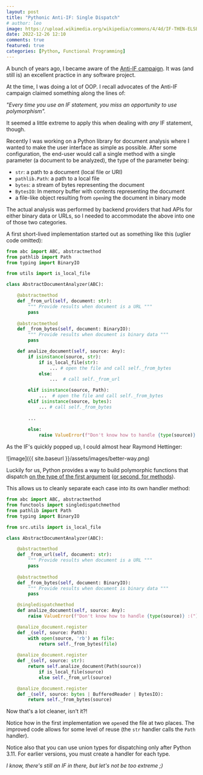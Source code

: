 ```yaml
---
layout: post
title: "Pythonic Anti-IF: Single Dispatch"
# author: leo
image: https://upload.wikimedia.org/wikipedia/commons/4/4d/IF-THEN-ELSE-END_flowchart.svg
date: 2022-12-26 12:10
comments: true
featured: true
categories: [Python, Functional Programming]
---
```


A bunch of years ago, I became aware of the [Anti-IF campaign](https://francescocirillo.com/products/the-anti-if-campaign#). It was (and still is) an excellent practice in any software project.

At the time, I was doing a lot of OOP. I recall advocates of the Anti-IF campaign claimed something along the lines of: 


_"Every time you use an IF statement, you miss an opportunity to use polymorphism"._

It seemed a little extreme to apply this when dealing with _any_ IF statement, though.

Recently I was working on a Python library for document analysis where I wanted to make the user interface as simple as possible. After some configuration, the end-user would call a single method with a single parameter (a document to be analyzed), the type of the parameter being:

- `str`: a path to a document (local file or URI)
- `pathlib.Path`: a path to a local file
- `bytes`: a stream of bytes representing the document
- `BytesIO`: In memory buffer with contents representing the document
- a file-like object resulting from `open`ing the document in binary mode

The actual analysis was performed by backend providers that had APIs for either binary data or URLs, so I needed to accommodate the above into one of those two categories.

A first short-lived implementation started out as something like this (uglier code omitted):

```python 
from abc import ABC, abstractmethod
from pathlib import Path
from typing import BinaryIO

from utils import is_local_file

class AbstractDocumentAnalyzer(ABC):

    @abstractmethod
    def _from_url(self, document: str):
        """ Provide results when document is a URL """
        pass
    
    @abstractmethod
    def _from_bytes(self, document: BinaryIO):
        """ Provide results when document is binary data """
        pass

    def analize_document(self, source: Any):
        if isinstance(source, str):
            if is_local_file(str):
                ... # open the file and call self._from_bytes
            else:
                ...  # call self._from_url

        elif isinstance(source, Path):
            ...  # open the file and call self._from_bytes
        elif isinstance(source, bytes):
            ... # call self._from_bytes
        
        ...
        
        else:
            raise ValueError(f"Don't know how to handle {type(source)} :(")
```

As the IF's quickly popped up, I could almost hear Raymond Hettinger:

![image]({{ site.baseurl }}/assets/images/better-way.png)

Luckily for us, Python provides a way to build polymorphic functions that dispatch [on the type of the first argument](https://docs.python.org/3/library/functools.html#functools.singledispatch) ([or second, for methods](https://docs.python.org/3/library/functools.html#functools.singledispatchmethod)).

This allows us to cleanly separate each case into its own handler method:

```python
from abc import ABC, abstractmethod
from functools import singledispatchmethod
from pathlib import Path
from typing import BinaryIO

from src.utils import is_local_file

class AbstractDocumentAnalyzer(ABC):

    @abstractmethod
    def _from_url(self, document: str):
        """ Provide results when document is a URL """
        pass
    
    @abstractmethod
    def _from_bytes(self, document: BinaryIO):
        """ Provide results when document is binary data """
        pass

    @singledispatchmethod
    def analize_document(self, source: Any):
        raise ValueError(f"Don't know how to handle {type(source)} :(")

    @analize_document.register
    def _(self, source: Path):
        with open(source, 'rb') as file:
            return self._from_bytes(file)
        
    @analize_document.register
    def _(self, source: str):
        return self.analize_document(Path(source)) 
            if is_local_file(source) 
            else self._from_url(source)

    @analize_document.register
    def _(self, source: bytes | BufferedReader | BytesIO):
        return self._from_bytes(source)
```

Now that's a lot cleaner, isn't it?!


Notice how in the first implementation we `open`ed the file at two places. The improved code allows for some level of reuse (the `str` handler calls the `Path` handler).

Notice also that you can use union types for dispatching only after Python 3.11. For earlier versions, you must create a handler for each type.

_I know, there's still an IF in there, but let's not be too extreme ;)_